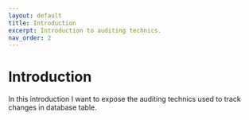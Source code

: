 ```yaml
---
layout: default
title: Introduction
excerpt: Introduction to auditing technics.
nav_order: 2
---
```


# Introduction

In this introduction I want to expose the auditing technics used to track changes in database table.

